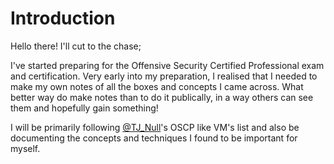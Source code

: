 # Introduction

Hello there! I'll cut to the chase;

I've started preparing for the Offensive Security Certified Professional exam and certification. Very early into my preparation, I realised that I needed to make my own notes of all the boxes and concepts I came across. What better way do make notes than to do it publically, in a way others can see them and hopefully gain something!

I will be primarily following [@TJ\_Null](https://twitter.com/TJ_Null)'s OSCP like VM's list and also be documenting the concepts and techniques I found to be important for myself. 

